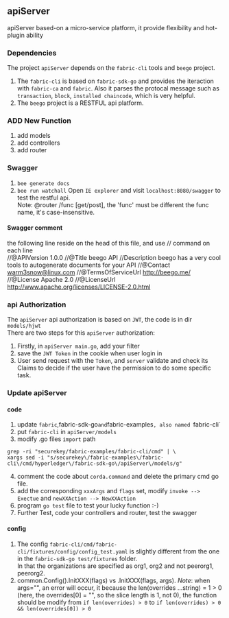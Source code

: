 ## apiServer
apiServer based-on a micro-service platform, it provide flexibility and hot-plugin ability

### Dependencies
The project `apiServer` depends on the `fabric-cli` tools and `beego` project. 
1. The `fabric-cli` is based on `fabric-sdk-go` and provides the iteraction with `fabric-ca` and `fabric`. Also it parses the protocal message such as `transaction`, `block`, `installed chaincode`, which is very helpful. 
2. The `beego` project is a RESTFUL api platform.

### ADD New Function
1. add models
2. add controllers
3. add router

### Swagger
1. `bee generate docs`
2. `bee run watchall`
Open `IE explorer` and visit `localhost:8080/swagger` to test the restful api.  
Note: @router /func [get/post], the 'func' must be different the func name, it's case-insensitive.

#### Swagger comment
the following line reside on the head of this file, and use // command on each line  
//@APIVersion 1.0.0 
//@Title beego  API 
//Description beego has a very cool tools to autogenerate documents for your API 
//@Contact warm3snow@linux.com 
//@TermsOfServiceUrl http://beego.me/ 
//@License Apache 2.0 
//@LicenseUrl http://www.apache.org/licenses/LICENSE-2.0.html 

### api Authorization
The `apiServer` api authorization is based on `JWT`, the code is in dir `models/hjwt`  
There are two steps for this `apiServer` authorization:  
1. Firstly, in `apiServer main.go`, add your filter
2. save the `JWT Token` in the cookie when user login in 
3. User send request with the `Token`, and `server` validate and check its Claims to decide if the user have the permission to do some specific task.  

### Update apiServer
#### code
1. update `fabric`,fabric-sdk-go` and `fabric-examples`, also named `fabric-cli`
2. put `fabric-cli` in `apiServer/models`
3. modify .go files `import` path
```
grep -ri "securekey/fabric-examples/fabric-cli/cmd" | \
xargs sed -i "s/securekey\/fabric-examples\/fabric-cli\/cmd/hyperledger\/fabric-sdk-go\/apiServer\/models/g"
```
4. comment the code about `corda.command` and delete the primary cmd go file.
5. add the corresponding `xxxArgs` and `flags` set, modify `invoke --> Exectue` and `newXXAction --> NewXXAction`
6. program `go test` file to test your lucky function :-)
7. Further Test, code your controllers and router, test the  swagger

#### config
1. The config `fabric-cli/cmd/fabric-cli/fixtures/config/config_test.yaml` is slightly different from the one in the `fabric-sdk-go test/fixtures` folder.  
In that the organizations are specified as org1, org2 and not peerorg1, peerorg2.
2. common.Config().InitXXX(flags) vs .InitXXX(flags, args). *Note*: when args="", an error will occur, it because the len(overrides ...string) = 1 > 0 (here, the overrides[0] = "", so the slice length is 1, not 0), the function should be modify from `if len(overrides) > 0` to `if len(overrides) > 0 && len(overrides[0]) > 0`
